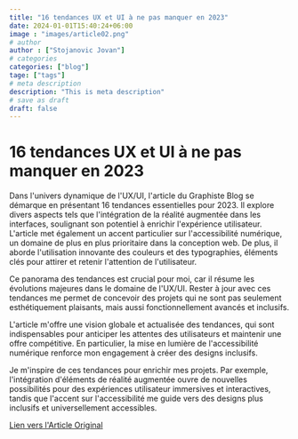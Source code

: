 ```yaml
---
title: "16 tendances UX et UI à ne pas manquer en 2023"
date: 2024-01-01T15:40:24+06:00
image : "images/article02.png"
# author
author : ["Stojanovic Jovan"]
# categories
categories: ["blog"]
tage: ["tags"]
# meta description
description: "This is meta description"
# save as draft
draft: false
---
```


# 16 tendances UX et UI à ne pas manquer en 2023

Dans l'univers dynamique de l'UX/UI, l'article du Graphiste Blog se démarque en présentant 16 tendances essentielles pour 2023. Il explore divers aspects tels que l'intégration de la réalité augmentée dans les interfaces, soulignant son potentiel à enrichir l'expérience utilisateur. L'article met également un accent particulier sur l'accessibilité numérique, un domaine de plus en plus prioritaire dans la conception web. De plus, il aborde l'utilisation innovante des couleurs et des typographies, éléments clés pour attirer et retenir l'attention de l'utilisateur.

Ce panorama des tendances est crucial pour moi, car il résume les évolutions majeures dans le domaine de l'UX/UI. Rester à jour avec ces tendances me permet de concevoir des projets qui ne sont pas seulement esthétiquement plaisants, mais aussi fonctionnellement avancés et inclusifs.

L'article m'offre une vision globale et actualisée des tendances, qui sont indispensables pour anticiper les attentes des utilisateurs et maintenir une offre compétitive. En particulier, la mise en lumière de l'accessibilité numérique renforce mon engagement à créer des designs inclusifs.

Je m'inspire de ces tendances pour enrichir mes projets. Par exemple, l'intégration d'éléments de réalité augmentée ouvre de nouvelles possibilités pour des expériences utilisateur immersives et interactives, tandis que l'accent sur l'accessibilité me guide vers des designs plus inclusifs et universellement accessibles.

[Lien vers l'Article Original](https://graphiste.com/blog/tendances-ux-ui/)